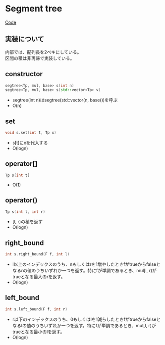 # Segment tree
[Code](../../src/data/segtree.h)
## 実装について
内部では、配列長を2ベキにしている。  
区間の積は非再帰で実装している。
## constructor
```cpp
segtree<Tp, mul, base> s(int n)
segtree<Tp, mul, base> s(std::vector<Tp> v)
```
* segtree(int n)はsegtree(std::vector<Tp>(n, base())を呼ぶ
* O(n)
## set
```cpp
void s.set(int t, Tp x)
```
* s[t]にxを代入する
* O(logn)
## operator[]
```cpp
Tp s[int t]
```
* O(1)
## operator()
```cpp
Tp s(int l, int r)
```
* [l, r)の積を返す
* O(logn)
## right_bound
```cpp
int s.right_bound(F f, int l)
```
* l以上のインデックスのうち、nもしくはrを1増やしたときfがtrueからfalseとなるrの値のうちいずれか一つを返す。特にfが単調であるとき、mul[l, r)がtrueとなる最大のrを返す。
* O(logn)
## left_bound
```cpp
int s.left_bound(F f, int r)
```
* r以下のインデックスのうち、0もしくはlを1減らしたときfがtrueからfalseとなるlの値のうちいずれか一つを返す。特にfが単調であるとき、mul[l, r)がtrueとなる最小のlを返す。
* O(logn)

